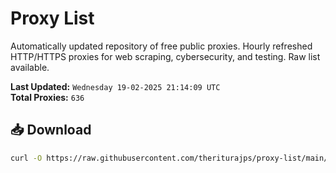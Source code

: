 # Proxy List

Automatically updated repository of free public proxies. Hourly refreshed HTTP/HTTPS proxies for web scraping, cybersecurity, and testing. Raw list available.

**Last Updated:** `Wednesday 19-02-2025 21:14:09 UTC`  
**Total Proxies:** `636`

## 📥 Download
```bash
curl -O https://raw.githubusercontent.com/theriturajps/proxy-list/main/proxies.txt
